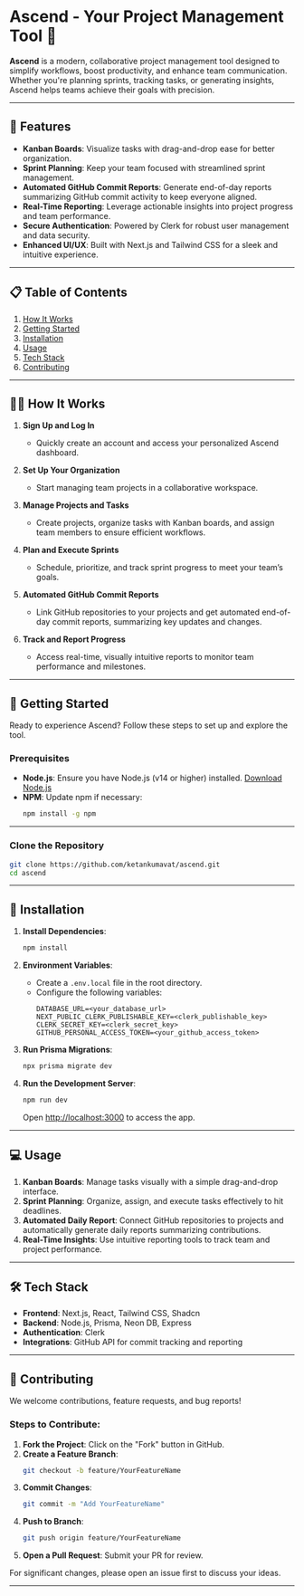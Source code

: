 # Ascend - Your Project Management Tool 🚀

**Ascend** is a modern, collaborative project management tool designed to simplify workflows, boost productivity, and enhance team communication. Whether you're planning sprints, tracking tasks, or generating insights, Ascend helps teams achieve their goals with precision.

---

## 🌟 Features

- **Kanban Boards**: Visualize tasks with drag-and-drop ease for better organization.
- **Sprint Planning**: Keep your team focused with streamlined sprint management.
- **Automated GitHub Commit Reports**: Generate end-of-day reports summarizing GitHub commit activity to keep everyone aligned.
- **Real-Time Reporting**: Leverage actionable insights into project progress and team performance.
- **Secure Authentication**: Powered by Clerk for robust user management and data security.
- **Enhanced UI/UX**: Built with Next.js and Tailwind CSS for a sleek and intuitive experience.

---

## 📋 Table of Contents

1. [How It Works](#-how-it-works)
2. [Getting Started](#-getting-started)
3. [Installation](#-installation)
4. [Usage](#-usage)
5. [Tech Stack](#-tech-stack)
6. [Contributing](#-contributing)

---

## 🧑‍💻 How It Works

1. **Sign Up and Log In**
   - Quickly create an account and access your personalized Ascend dashboard.

2. **Set Up Your Organization**
   - Start managing team projects in a collaborative workspace.

3. **Manage Projects and Tasks**
   - Create projects, organize tasks with Kanban boards, and assign team members to ensure efficient workflows.

4. **Plan and Execute Sprints**
   - Schedule, prioritize, and track sprint progress to meet your team’s goals.

5. **Automated GitHub Commit Reports**
   - Link GitHub repositories to your projects and get automated end-of-day commit reports, summarizing key updates and changes.

6. **Track and Report Progress**
   - Access real-time, visually intuitive reports to monitor team performance and milestones.

---

## 🚀 Getting Started

Ready to experience Ascend? Follow these steps to set up and explore the tool.

### Prerequisites

- **Node.js**: Ensure you have Node.js (v14 or higher) installed. [Download Node.js](https://nodejs.org/)
- **NPM**: Update npm if necessary:
  ```bash
  npm install -g npm
  ```

---

### Clone the Repository

```bash
git clone https://github.com/ketankumavat/ascend.git
cd ascend
```

---

## 🔧 Installation

1. **Install Dependencies**:
   ```bash
   npm install
   ```

2. **Environment Variables**:
   - Create a `.env.local` file in the root directory.
   - Configure the following variables:
     ```plaintext
     DATABASE_URL=<your_database_url>
     NEXT_PUBLIC_CLERK_PUBLISHABLE_KEY=<clerk_publishable_key>
     CLERK_SECRET_KEY=<clerk_secret_key>
     GITHUB_PERSONAL_ACCESS_TOKEN=<your_github_access_token>
     ```

3. **Run Prisma Migrations**:
   ```bash
   npx prisma migrate dev
   ```

4. **Run the Development Server**:
   ```bash
   npm run dev
   ```
   Open [http://localhost:3000](http://localhost:3000) to access the app.

---

## 💻 Usage

1. **Kanban Boards**: Manage tasks visually with a simple drag-and-drop interface.
2. **Sprint Planning**: Organize, assign, and execute tasks effectively to hit deadlines.
3. **Automated Daily Report**: Connect GitHub repositories to projects and automatically generate daily reports summarizing contributions.
4. **Real-Time Insights**: Use intuitive reporting tools to track team and project performance.

---

## 🛠 Tech Stack

- **Frontend**: Next.js, React, Tailwind CSS, Shadcn
- **Backend**: Node.js, Prisma, Neon DB, Express
- **Authentication**: Clerk
- **Integrations**: GitHub API for commit tracking and reporting

---

## 🤝 Contributing

We welcome contributions, feature requests, and bug reports!

### Steps to Contribute:

1. **Fork the Project**: Click on the "Fork" button in GitHub.
2. **Create a Feature Branch**: 
   ```bash
   git checkout -b feature/YourFeatureName
   ```
3. **Commit Changes**:
   ```bash
   git commit -m "Add YourFeatureName"
   ```
4. **Push to Branch**:
   ```bash
   git push origin feature/YourFeatureName
   ```
5. **Open a Pull Request**: Submit your PR for review.

For significant changes, please open an issue first to discuss your ideas.

---